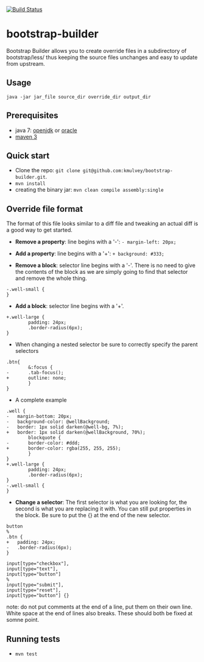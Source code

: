 [![Build Status](https://travis-ci.org/kmulvey/bootstrap-builder.png?branch=master)](https://travis-ci.org/kmulvey/bootstrap-builder)

bootstrap-builder
=================

Bootstrap Builder allows you to create override files in a subdirectory of bootstrap/less/ thus keeping the source files unchanges and easy to update from upstream.

## Usage
`java -jar jar_file source_dir override_dir output_dir`

## Prerequisites

* java 7: [openjdk](http://openjdk.java.net/install/) or [oracle](http://www.oracle.com/technetwork/java/javase/downloads/index.html)
* [maven 3](https://maven.apache.org/download.cgi)


## Quick start

* Clone the repo: `git clone git@github.com:kmulvey/bootstrap-builder.git`.
* `mvn install`
* creating the binary jar: `mvn clean compile assembly:single`


## Override file format

The format of this file looks similar to a diff file and tweaking an actual diff is a good way to get started.

* **Remove a property**: line begins with a '-':
`- margin-left: 20px;`

* **Add a property**: line begins with a '+':
`+ background: #333;`

* **Remove a block**: selector line begins with a '-'.  There is no need to give the contents of the block as we are simply going to find that selector and remove the whole thing.
```
-.well-small {
}
```

* **Add a block**: selector line begins with a '+'.
```
+.well-large {
		padding: 24px;
		.border-radius(6px);
}
```

* When changing a nested selector be sure to correctly specify the parent selectors
```
.btn{
		&:focus {
-		.tab-focus();
+		outline: none;
		}
}
```

* A complete example
```
.well {
-	margin-bottom: 20px;
-	background-color: @wellBackground;
-	border: 1px solid darken(@well-bg, 7%);
+	border: 1px solid darken(@wellBackground, 70%);
		blockquote {
-		border-color: #ddd;
+		border-color: rgba(255, 255, 255);
		}
}
+.well-large {
		padding: 24px;
		.border-radius(6px);
}
-.well-small {
}
```

* **Change a selector**: The first selector is what you are looking for, the second is what you are replacing it with. You can still put properties in the block. Be sure to put the {} at the end of the new selector.
```
button
%
.btn {
+	padding: 24px;
-	.border-radius(6px);
}
```
```
input[type="checkbox"],
input[type="text"],
input[type="button"] 
%
input[type="submit"],
input[type="reset"],
input[type="button"] {}
```


note: do not put comments at the end of a line, put them on their own line.  White space at the end of lines also breaks.  These should both be fixed at somne point.  


## Running tests

* `mvn test` 
